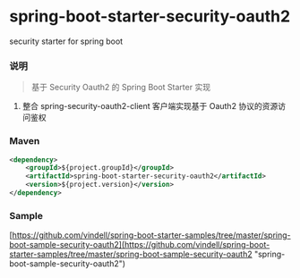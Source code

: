 # spring-boot-starter-security-oauth2
security starter for spring boot

### 说明


 > 基于 Security Oauth2 的 Spring Boot Starter 实现

1. 整合 spring-security-oauth2-client 客户端实现基于 Oauth2 协议的资源访问鉴权


### Maven

``` xml
<dependency>
	<groupId>${project.groupId}</groupId>
	<artifactId>spring-boot-starter-security-oauth2</artifactId>
	<version>${project.version}</version>
</dependency>
```

### Sample

[https://github.com/vindell/spring-boot-starter-samples/tree/master/spring-boot-sample-security-oauth2](https://github.com/vindell/spring-boot-starter-samples/tree/master/spring-boot-sample-security-oauth2 "spring-boot-sample-security-oauth2")

